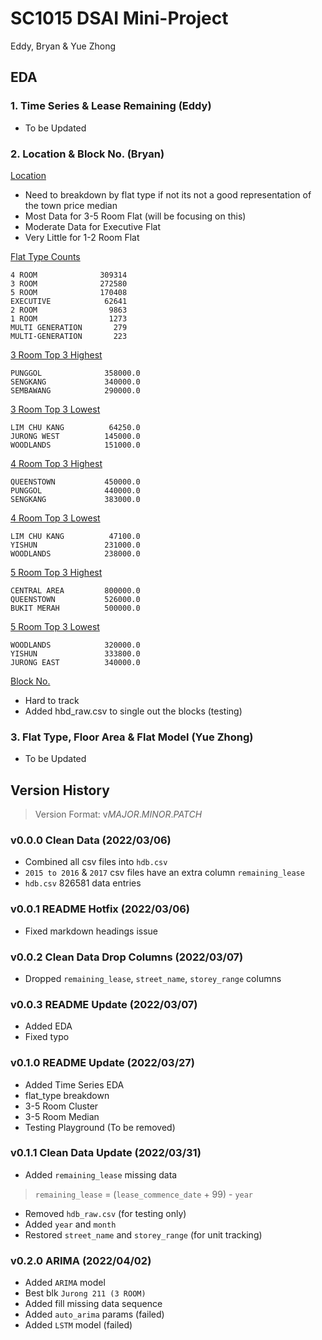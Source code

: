 # SC1015 DSAI Mini-Project
Eddy, Bryan & Yue Zhong

## EDA
### 1. Time Series & Lease Remaining (Eddy)
- To be Updated

### 2. Location & Block No. (Bryan)
<ins>Location</ins>
- Need to breakdown by flat type if not its not a good representation of the town price median
- Most Data for 3-5 Room Flat (will be focusing on this)
- Moderate Data for Executive Flat
- Very Little for 1-2 Room Flat

<ins>Flat Type Counts</ins>
```
4 ROOM              309314
3 ROOM              272580
5 ROOM              170408
EXECUTIVE            62641
2 ROOM                9863
1 ROOM                1273
MULTI GENERATION       279
MULTI-GENERATION       223
```

<ins>3 Room Top 3 Highest</ins>
```
PUNGGOL              358000.0
SENGKANG             340000.0
SEMBAWANG            290000.0
```

<ins>3 Room Top 3 Lowest</ins>
```
LIM CHU KANG          64250.0
JURONG WEST          145000.0
WOODLANDS            151000.0
```

<ins>4 Room Top 3 Highest</ins>
```
QUEENSTOWN           450000.0
PUNGGOL              440000.0
SENGKANG             383000.0
```

<ins>4 Room Top 3 Lowest</ins>
```
LIM CHU KANG          47100.0
YISHUN               231000.0
WOODLANDS            238000.0
```

<ins>5 Room Top 3 Highest</ins>
```
CENTRAL AREA         800000.0
QUEENSTOWN           526000.0
BUKIT MERAH          500000.0
```

<ins>5 Room Top 3 Lowest</ins>
```
WOODLANDS            320000.0
YISHUN               333800.0
JURONG EAST          340000.0
```

<ins>Block No.</ins>
- Hard to track
- Added hbd_raw.csv to single out the blocks (testing)

### 3. Flat Type, Floor Area & Flat Model (Yue Zhong)
- To be Updated

## Version History
> Version Format: v*MAJOR*.*MINOR*.*PATCH*

### v0.0.0 Clean Data (2022/03/06)
- Combined all csv files into `hdb.csv`
- `2015 to 2016` & `2017` csv files have an extra column `remaining_lease`
- `hdb.csv` 826581 data entries

### v0.0.1 README Hotfix (2022/03/06)
- Fixed markdown headings issue

### v0.0.2 Clean Data Drop Columns (2022/03/07)
- Dropped `remaining_lease`, `street_name`, `storey_range` columns

### v0.0.3 README Update (2022/03/07)
- Added EDA
- Fixed typo

### v0.1.0 README Update (2022/03/27)
- Added Time Series EDA
- flat_type breakdown
- 3-5 Room Cluster
- 3-5 Room Median
- Testing Playground (To be removed)

### v0.1.1 Clean Data Update (2022/03/31)
- Added `remaining_lease` missing data
> `remaining_lease` = (`lease_commence_date` + 99) - `year`
- Removed `hdb_raw.csv` (for testing only)
- Added `year` and `month`
- Restored `street_name` and `storey_range` (for unit tracking)

### v0.2.0 ARIMA (2022/04/02)
- Added `ARIMA` model
- Best blk `Jurong 211 (3 ROOM)`
- Added fill missing data sequence 
- Added `auto_arima` params (failed)
- Added `LSTM` model (failed)